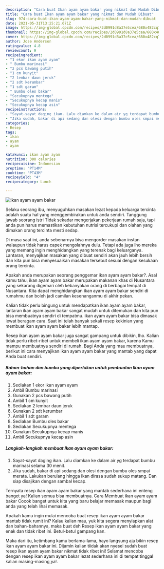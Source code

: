 ```yaml
---
description: "Cara buat Ikan ayam ayam bakar yang nikmat dan Mudah Dibuat"
title: "Cara buat Ikan ayam ayam bakar yang nikmat dan Mudah Dibuat"
slug: 974-cara-buat-ikan-ayam-ayam-bakar-yang-nikmat-dan-mudah-dibuat
date: 2021-05-31T13:25:21.671Z
image: https://img-global.cpcdn.com/recipes/2d0991d8a37e5cea/680x482cq70/ikan-ayam-ayam-bakar-foto-resep-utama.jpg
thumbnail: https://img-global.cpcdn.com/recipes/2d0991d8a37e5cea/680x482cq70/ikan-ayam-ayam-bakar-foto-resep-utama.jpg
cover: https://img-global.cpcdn.com/recipes/2d0991d8a37e5cea/680x482cq70/ikan-ayam-ayam-bakar-foto-resep-utama.jpg
author: Jose Anderson
ratingvalue: 4.8
reviewcount: 9
recipeingredient:
- "1 ekor ikan ayam ayam"
- " Bumbu marinasi"
- "2 pcs bawang putih"
- "1 cm kunyit"
- "2 lembar daun jeruk"
- "2 sdt kerumbar"
- "1 sdt garam"
- " Bumbu oles bakar"
- "Secukupnya mentega"
- "Secukupnya kecap manis"
- "Secukupnya kecap asin"
recipeinstructions:
- "Sayat-sayat daging ikan. Lalu diamkan ke dalam air yg terdapat bumbu marinasi selama 30 menit."
- "Jika sudah, bakar di api sedang dan olesi dengan bumbu oles smpai merata. Lakukan berulang hingga ikan dirasa sudah sukup matang. Dan siap disajikan dengan sambal kecap."
categories:
- Resep
tags:
- ikan
- ayam
- ayam

katakunci: ikan ayam ayam 
nutrition: 300 calories
recipecuisine: Indonesian
preptime: "PT14M"
cooktime: "PT43M"
recipeyield: "4"
recipecategory: Lunch

---
```



![Ikan ayam ayam bakar](https://img-global.cpcdn.com/recipes/2d0991d8a37e5cea/680x482cq70/ikan-ayam-ayam-bakar-foto-resep-utama.jpg)

Selaku seorang ibu, menyuguhkan masakan lezat kepada keluarga tercinta adalah suatu hal yang menggembirakan untuk anda sendiri. Tanggung jawab seorang istri Tidak sekadar mengerjakan pekerjaan rumah saja, tapi anda pun harus memastikan kebutuhan nutrisi tercukupi dan olahan yang dimakan orang tercinta mesti sedap.

Di masa  saat ini, anda sebenarnya bisa mengorder masakan instan walaupun tidak harus capek mengolahnya dulu. Tetapi ada juga lho mereka yang memang ingin menghidangkan yang terenak bagi keluarganya. Lantaran, menyajikan masakan yang dibuat sendiri akan jauh lebih bersih dan kita pun bisa menyesuaikan masakan tersebut sesuai dengan kesukaan orang tercinta. 



Apakah anda merupakan seorang penggemar ikan ayam ayam bakar?. Asal kamu tahu, ikan ayam ayam bakar merupakan makanan khas di Nusantara yang sekarang digemari oleh kebanyakan orang di berbagai tempat di Nusantara. Kita dapat menghidangkan ikan ayam ayam bakar sendiri di rumahmu dan boleh jadi camilan kesenanganmu di akhir pekan.

Kalian tidak perlu bingung untuk mendapatkan ikan ayam ayam bakar, lantaran ikan ayam ayam bakar sangat mudah untuk ditemukan dan kita pun bisa membuatnya sendiri di tempatmu. ikan ayam ayam bakar bisa dimasak lewat beragam cara. Saat ini telah banyak sekali resep kekinian yang membuat ikan ayam ayam bakar lebih mantap.

Resep ikan ayam ayam bakar juga sangat gampang untuk dibikin, lho. Kalian tidak perlu ribet-ribet untuk membeli ikan ayam ayam bakar, karena Kamu mampu membuatnya sendiri di rumah. Bagi Anda yang mau membuatnya, berikut ini cara menyajikan ikan ayam ayam bakar yang mantab yang dapat Anda buat sendiri.

<!--inarticleads1-->

##### Bahan-bahan dan bumbu yang diperlukan untuk pembuatan Ikan ayam ayam bakar:

1. Sediakan 1 ekor ikan ayam ayam
1. Ambil  Bumbu marinasi
1. Gunakan 2 pcs bawang putih
1. Ambil 1 cm kunyit
1. Sediakan 2 lembar daun jeruk
1. Gunakan 2 sdt kerumbar
1. Ambil 1 sdt garam
1. Sediakan  Bumbu oles bakar
1. Sediakan Secukupnya mentega
1. Gunakan Secukupnya kecap manis
1. Ambil Secukupnya kecap asin




<!--inarticleads2-->

##### Langkah-langkah membuat Ikan ayam ayam bakar:

1. Sayat-sayat daging ikan. Lalu diamkan ke dalam air yg terdapat bumbu marinasi selama 30 menit.
1. Jika sudah, bakar di api sedang dan olesi dengan bumbu oles smpai merata. Lakukan berulang hingga ikan dirasa sudah sukup matang. Dan siap disajikan dengan sambal kecap.




Ternyata resep ikan ayam ayam bakar yang mantab sederhana ini enteng banget ya! Kalian semua bisa membuatnya. Cara Membuat ikan ayam ayam bakar Cocok banget untuk kita yang baru belajar memasak maupun bagi anda yang telah lihai memasak.

Apakah kamu ingin mulai mencoba buat resep ikan ayam ayam bakar mantab tidak rumit ini? Kalau kalian mau, yuk kita segera menyiapkan alat dan bahan-bahannya, maka buat deh Resep ikan ayam ayam bakar yang enak dan tidak ribet ini. Betul-betul gampang kan. 

Maka dari itu, ketimbang kamu berlama-lama, hayo langsung aja bikin resep ikan ayam ayam bakar ini. Dijamin kalian tiidak akan nyesel sudah buat resep ikan ayam ayam bakar nikmat tidak ribet ini! Selamat mencoba dengan resep ikan ayam ayam bakar lezat sederhana ini di tempat tinggal kalian masing-masing,ya!.

